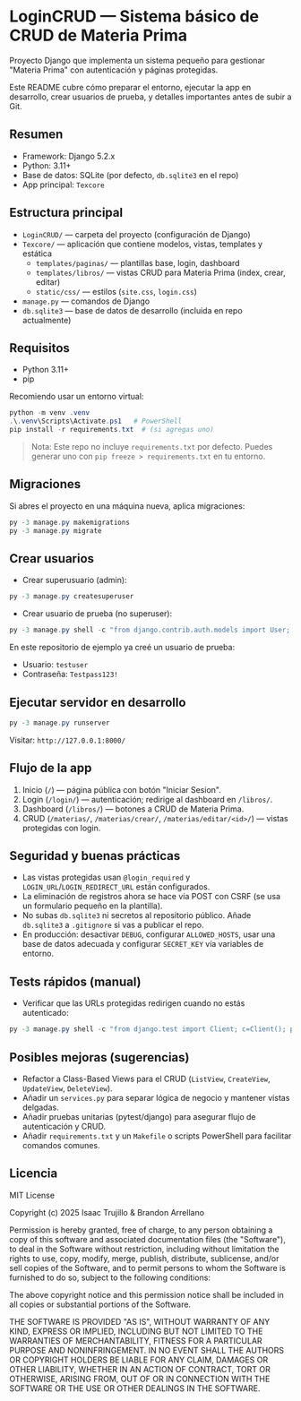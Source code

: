 # LoginCRUD — Sistema básico de CRUD de Materia Prima

Proyecto Django que implementa un sistema pequeño para gestionar "Materia Prima" con autenticación y páginas protegidas.

Este README cubre cómo preparar el entorno, ejecutar la app en desarrollo, crear usuarios de prueba, y detalles importantes antes de subir a Git.

## Resumen
- Framework: Django 5.2.x
- Python: 3.11+
- Base de datos: SQLite (por defecto, `db.sqlite3` en el repo)
- App principal: `Texcore`

## Estructura principal
- `LoginCRUD/` — carpeta del proyecto (configuración de Django)
- `Texcore/` — aplicación que contiene modelos, vistas, templates y estática
	- `templates/paginas/` — plantillas base, login, dashboard
	- `templates/libros/` — vistas CRUD para Materia Prima (index, crear, editar)
	- `static/css/` — estilos (`site.css`, `login.css`)
- `manage.py` — comandos de Django
- `db.sqlite3` — base de datos de desarrollo (incluida en repo actualmente)

## Requisitos
- Python 3.11+
- pip

Recomiendo usar un entorno virtual:

```powershell
python -m venv .venv
.\.venv\Scripts\Activate.ps1   # PowerShell
pip install -r requirements.txt  # (si agregas uno)
```

> Nota: Este repo no incluye `requirements.txt` por defecto. Puedes generar uno con `pip freeze > requirements.txt` en tu entorno.

## Migraciones
Si abres el proyecto en una máquina nueva, aplica migraciones:

```powershell
py -3 manage.py makemigrations
py -3 manage.py migrate
```

## Crear usuarios
- Crear superusuario (admin):
```powershell
py -3 manage.py createsuperuser
```
- Crear usuario de prueba (no superuser):
```powershell
py -3 manage.py shell -c "from django.contrib.auth.models import User; User.objects.create_user('testuser','test@example.com','Testpass123!')"
```

En este repositorio de ejemplo ya creé un usuario de prueba:
- Usuario: `testuser`
- Contraseña: `Testpass123!`

## Ejecutar servidor en desarrollo
```powershell
py -3 manage.py runserver
```
Visitar: `http://127.0.0.1:8000/`

## Flujo de la app
1. Inicio (`/`) — página pública con botón "Iniciar Sesion".
2. Login (`/login/`) — autenticación; redirige al dashboard en `/libros/`.
3. Dashboard (`/libros/`) — botones a CRUD de Materia Prima.
4. CRUD (`/materias/`, `/materias/crear/`, `/materias/editar/<id>/`) — vistas protegidas con login.

## Seguridad y buenas prácticas
- Las vistas protegidas usan `@login_required` y `LOGIN_URL`/`LOGIN_REDIRECT_URL` están configurados.
- La eliminación de registros ahora se hace vía POST con CSRF (se usa un formulario pequeño en la plantilla).
- No subas `db.sqlite3` ni secretos al repositorio público. Añade `db.sqlite3` a `.gitignore` si vas a publicar el repo.
- En producción: desactivar `DEBUG`, configurar `ALLOWED_HOSTS`, usar una base de datos adecuada y configurar `SECRET_KEY` vía variables de entorno.

## Tests rápidos (manual)
- Verificar que las URLs protegidas redirigen cuando no estás autenticado:
```powershell
py -3 manage.py shell -c "from django.test import Client; c=Client(); print(c.get('/libros/').status_code)"
```

## Posibles mejoras (sugerencias)
- Refactor a Class-Based Views para el CRUD (`ListView`, `CreateView`, `UpdateView`, `DeleteView`).
- Añadir un `services.py` para separar lógica de negocio y mantener vistas delgadas.
- Añadir pruebas unitarias (pytest/django) para asegurar flujo de autenticación y CRUD.
- Añadir `requirements.txt` y un `Makefile` o scripts PowerShell para facilitar comandos comunes.

## Licencia
MIT License

Copyright (c) 2025 Isaac Trujillo & Brandon Arrellano

Permission is hereby granted, free of charge, to any person obtaining a copy
of this software and associated documentation files (the "Software"), to deal
in the Software without restriction, including without limitation the rights
to use, copy, modify, merge, publish, distribute, sublicense, and/or sell
copies of the Software, and to permit persons to whom the Software is
furnished to do so, subject to the following conditions:

The above copyright notice and this permission notice shall be included in all
copies or substantial portions of the Software.

THE SOFTWARE IS PROVIDED "AS IS", WITHOUT WARRANTY OF ANY KIND, EXPRESS OR
IMPLIED, INCLUDING BUT NOT LIMITED TO THE WARRANTIES OF MERCHANTABILITY,
FITNESS FOR A PARTICULAR PURPOSE AND NONINFRINGEMENT. IN NO EVENT SHALL THE
AUTHORS OR COPYRIGHT HOLDERS BE LIABLE FOR ANY CLAIM, DAMAGES OR OTHER
LIABILITY, WHETHER IN AN ACTION OF CONTRACT, TORT OR OTHERWISE, ARISING FROM,
OUT OF OR IN CONNECTION WITH THE SOFTWARE OR THE USE OR OTHER DEALINGS IN THE
SOFTWARE.


